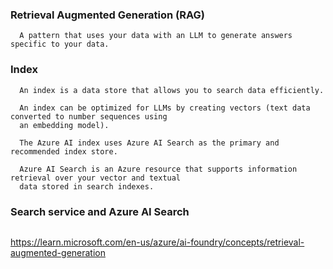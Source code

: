 ### Retrieval Augmented Generation (RAG)
```
  A pattern that uses your data with an LLM to generate answers specific to your data.
```

### Index
```
  An index is a data store that allows you to search data efficiently. 

  An index can be optimized for LLMs by creating vectors (text data converted to number sequences using
  an embedding model).

  The Azure AI index uses Azure AI Search as the primary and recommended index store.

  Azure AI Search is an Azure resource that supports information retrieval over your vector and textual
  data stored in search indexes.

```

### Search service and Azure AI Search
```

```


https://learn.microsoft.com/en-us/azure/ai-foundry/concepts/retrieval-augmented-generation
